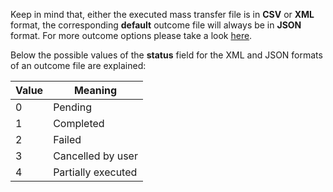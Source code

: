 Keep in mind that, either the executed mass transfer file is in **CSV** or **XML** format, the corresponding **default** outcome file will always be in **JSON** format. For more outcome options please take a look [here](https://github.com/myNBGcode/FileAPI_Cli_V4_1/blob/a7d692971a844ff978d60afdc6630bb34d08b925/BasicInstructions.txt#L735).

Below the possible values of the **status** field for the XML and JSON formats of an outcome file are explained:

| **Value**  |  **Meaning**|
| ------------- | ------------- |
| 0  | Pending  |
| 1  | Completed  |
| 2  | Failed  |
| 3  | Cancelled by user  |
| 4  | Partially executed  |
